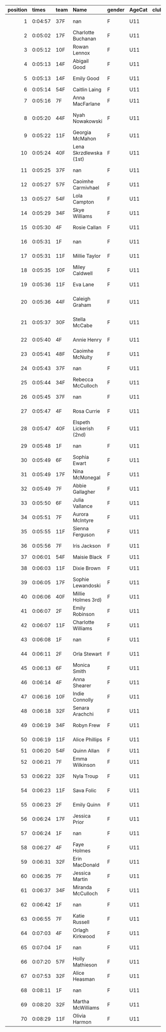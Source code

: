 |   position | times   | team   | Name                    | gender   | AgeCat   |   clubnumber | Club name                  | Website                               |
|-----------:|:--------|:-------|:------------------------|:---------|:---------|-------------:|:---------------------------|:--------------------------------------|
|          1 | 0:04:57 | 37F    | nan                     | F        | U11      |           37 | Law & District AAC         | http://www.lawaac.co.uk/              |
|          2 | 0:05:02 | 17F    | Charlotte Buchanan      | F        | U11      |           17 | Calderglen Harriers        | http://www.calderglenharriers.org.uk/ |
|          3 | 0:05:12 | 10F    | Rowan Lennox            | F        | U11      |           10 | Shettleston Harriers       | http://shettlestonharriers.org.uk/    |
|          4 | 0:05:13 | 14F    | Abigail Good            | F        | U11      |           14 | Ayr Seaforth AC            | https://www.ayrseaforth.co.uk/        |
|          5 | 0:05:13 | 14F    | Emily Good              | F        | U11      |           14 | Ayr Seaforth AC            | https://www.ayrseaforth.co.uk/        |
|          6 | 0:05:14 | 54F    | Caitlin Laing           | F        | U11      |           54 | VP-Glasgow                 | https://www.vp-glasgow.com            |
|          7 | 0:05:16 | 7F     | Anna MacFarlane         | F        | U11      |            7 | Giffnock North AC          | https://www.giffnocknorth.co.uk/      |
|          8 | 0:05:20 | 44F    | Nyah Nowakowski         | F        | U11      |           44 | North Ayrshire AAC         | https://naathletics.co.uk/            |
|          9 | 0:05:22 | 11F    | Georgia McMahon         | F        | U11      |           11 | Airdrie Harriers           | http://airdrieharriers.org/           |
|         10 | 0:05:24 | 40F    | Lena Skrzdlewska (1st)  | F        | U11      |           40 | Motherwell AC              | https://motherwellac.com/             |
|         11 | 0:05:25 | 37F    | nan                     | F        | U11      |           37 | Law & District AAC         | http://www.lawaac.co.uk/              |
|         12 | 0:05:27 | 57F    | Caoimhe Carmivhael      | F        | U11      |           57 | Whitemoss AAC              | https://whitemossaac.co.uk/           |
|         13 | 0:05:27 | 54F    | Lola Campton            | F        | U11      |           54 | VP-Glasgow                 | https://www.vp-glasgow.com            |
|         14 | 0:05:29 | 34F    | Skye Williams           | F        | U11      |           34 | Kilbarchan AAC             | https://kilbarchanaac.org.uk/         |
|         15 | 0:05:30 | 4F     | Rosie Callan            | F        | U11      |            4 | Inverclyde AC              | https://www.inverclydeac.org/         |
|         16 | 0:05:31 | 1F     | nan                     | F        | U11      |            1 | East Kilbride AC           | http://www.ekac.org.uk/               |
|         17 | 0:05:31 | 11F    | Millie Taylor           | F        | U11      |           11 | Airdrie Harriers           | http://airdrieharriers.org/           |
|         18 | 0:05:35 | 10F    | Miley Caldwell          | F        | U11      |           10 | Shettleston Harriers       | http://shettlestonharriers.org.uk/    |
|         19 | 0:05:36 | 11F    | Eva Lane                | F        | U11      |           11 | Airdrie Harriers           | http://airdrieharriers.org/           |
|         20 | 0:05:36 | 44F    | Caleigh Graham          | F        | U11      |           44 | North Ayrshire AAC         | https://naathletics.co.uk/            |
|         21 | 0:05:37 | 30F    | Stella McCabe           | F        | U11      |           30 | Greenock Glenpark Harriers | https://greenockglenparkharriers.com/ |
|         22 | 0:05:40 | 4F     | Annie Henry             | F        | U11      |            4 | Inverclyde AC              | https://www.inverclydeac.org/         |
|         23 | 0:05:41 | 48F    | Caoimhe McNulty         | F        | U11      |           48 | Springburn Harriers        | https://www.springburnharriers.co.uk/ |
|         24 | 0:05:43 | 37F    | nan                     | F        | U11      |           37 | Law & District AAC         | http://www.lawaac.co.uk/              |
|         25 | 0:05:44 | 34F    | Rebecca McCulloch       | F        | U11      |           34 | Kilbarchan AAC             | https://kilbarchanaac.org.uk/         |
|         26 | 0:05:45 | 37F    | nan                     | F        | U11      |           37 | Law & District AAC         | http://www.lawaac.co.uk/              |
|         27 | 0:05:47 | 4F     | Rosa Currie             | F        | U11      |            4 | Inverclyde AC              | https://www.inverclydeac.org/         |
|         28 | 0:05:47 | 40F    | Elspeth Lickerish (2nd) | F        | U11      |           40 | Motherwell AC              | https://motherwellac.com/             |
|         29 | 0:05:48 | 1F     | nan                     | F        | U11      |            1 | East Kilbride AC           | http://www.ekac.org.uk/               |
|         30 | 0:05:49 | 6F     | Sophia Ewart            | F        | U11      |            6 | Cambuslang Harriers        | https://cambuslangharriers.org/       |
|         31 | 0:05:49 | 17F    | Nina McMonegal          | F        | U11      |           17 | Calderglen Harriers        | http://www.calderglenharriers.org.uk/ |
|         32 | 0:05:49 | 7F     | Abbie Gallagher         | F        | U11      |            7 | Giffnock North AC          | https://www.giffnocknorth.co.uk/      |
|         33 | 0:05:50 | 6F     | Julia Vallance          | F        | U11      |            6 | Cambuslang Harriers        | https://cambuslangharriers.org/       |
|         34 | 0:05:51 | 7F     | Aurora McIntyre         | F        | U11      |            7 | Giffnock North AC          | https://www.giffnocknorth.co.uk/      |
|         35 | 0:05:55 | 11F    | Sienna Ferguson         | F        | U11      |           11 | Airdrie Harriers           | http://airdrieharriers.org/           |
|         36 | 0:05:56 | 7F     | Iris Jackson            | F        | U11      |            7 | Giffnock North AC          | https://www.giffnocknorth.co.uk/      |
|         37 | 0:06:01 | 54F    | Maisie Black            | F        | U11      |           54 | VP-Glasgow                 | https://www.vp-glasgow.com            |
|         38 | 0:06:03 | 11F    | Dixie Brown             | F        | U11      |           11 | Airdrie Harriers           | http://airdrieharriers.org/           |
|         39 | 0:06:05 | 17F    | Sophie Lewandoski       | F        | U11      |           17 | Calderglen Harriers        | http://www.calderglenharriers.org.uk/ |
|         40 | 0:06:06 | 40F    | Millie Holmes 3rd)      | F        | U11      |           40 | Motherwell AC              | https://motherwellac.com/             |
|         41 | 0:06:07 | 2F     | Emily Robinson          | F        | U11      |            2 | Kilmarnock H&AC            | http://www.kilmarnockharriers.com/    |
|         42 | 0:06:07 | 11F    | Charlotte Williams      | F        | U11      |           11 | Airdrie Harriers           | http://airdrieharriers.org/           |
|         43 | 0:06:08 | 1F     | nan                     | F        | U11      |            1 | East Kilbride AC           | http://www.ekac.org.uk/               |
|         44 | 0:06:11 | 2F     | Orla Stewart            | F        | U11      |            2 | Kilmarnock H&AC            | http://www.kilmarnockharriers.com/    |
|         45 | 0:06:13 | 6F     | Monica Smith            | F        | U11      |            6 | Cambuslang Harriers        | https://cambuslangharriers.org/       |
|         46 | 0:06:14 | 4F     | Anna Shearer            | F        | U11      |            4 | Inverclyde AC              | https://www.inverclydeac.org/         |
|         47 | 0:06:16 | 10F    | Indie Connolly          | F        | U11      |           10 | Shettleston Harriers       | http://shettlestonharriers.org.uk/    |
|         48 | 0:06:18 | 32F    | Senara Arachchi         | F        | U11      |           32 | Helensburgh AAC            | https://www.helensburghaac.com/       |
|         49 | 0:06:19 | 34F    | Robyn Frew              | F        | U11      |           34 | Kilbarchan AAC             | https://kilbarchanaac.org.uk/         |
|         50 | 0:06:19 | 11F    | Alice Phillips          | F        | U11      |           11 | Airdrie Harriers           | http://airdrieharriers.org/           |
|         51 | 0:06:20 | 54F    | Quinn Allan             | F        | U11      |           54 | VP-Glasgow                 | https://www.vp-glasgow.com            |
|         52 | 0:06:21 | 7F     | Emma Wilkinson          | F        | U11      |            7 | Giffnock North AC          | https://www.giffnocknorth.co.uk/      |
|         53 | 0:06:22 | 32F    | Nyla Troup              | F        | U11      |           32 | Helensburgh AAC            | https://www.helensburghaac.com/       |
|         54 | 0:06:23 | 11F    | Sava Folic              | F        | U11      |           11 | Airdrie Harriers           | http://airdrieharriers.org/           |
|         55 | 0:06:23 | 2F     | Emily Quinn             | F        | U11      |            2 | Kilmarnock H&AC            | http://www.kilmarnockharriers.com/    |
|         56 | 0:06:24 | 17F    | Jessica Prior           | F        | U11      |           17 | Calderglen Harriers        | http://www.calderglenharriers.org.uk/ |
|         57 | 0:06:24 | 1F     | nan                     | F        | U11      |            1 | East Kilbride AC           | http://www.ekac.org.uk/               |
|         58 | 0:06:27 | 4F     | Faye Holmes             | F        | U11      |            4 | Inverclyde AC              | https://www.inverclydeac.org/         |
|         59 | 0:06:31 | 32F    | Erin MacDonald          | F        | U11      |           32 | Helensburgh AAC            | https://www.helensburghaac.com/       |
|         60 | 0:06:35 | 7F     | Jessica Martin          | F        | U11      |            7 | Giffnock North AC          | https://www.giffnocknorth.co.uk/      |
|         61 | 0:06:37 | 34F    | Miranda McCulloch       | F        | U11      |           34 | Kilbarchan AAC             | https://kilbarchanaac.org.uk/         |
|         62 | 0:06:42 | 1F     | nan                     | F        | U11      |            1 | East Kilbride AC           | http://www.ekac.org.uk/               |
|         63 | 0:06:55 | 7F     | Katie Russell           | F        | U11      |            7 | Giffnock North AC          | https://www.giffnocknorth.co.uk/      |
|         64 | 0:07:03 | 4F     | Orlagh Kirkwood         | F        | U11      |            4 | Inverclyde AC              | https://www.inverclydeac.org/         |
|         65 | 0:07:04 | 1F     | nan                     | F        | U11      |            1 | East Kilbride AC           | http://www.ekac.org.uk/               |
|         66 | 0:07:20 | 57F    | Holly Mathieson         | F        | U11      |           57 | Whitemoss AAC              | https://whitemossaac.co.uk/           |
|         67 | 0:07:53 | 32F    | Alice Heasman           | F        | U11      |           32 | Helensburgh AAC            | https://www.helensburghaac.com/       |
|         68 | 0:08:11 | 1F     | nan                     | F        | U11      |            1 | East Kilbride AC           | http://www.ekac.org.uk/               |
|         69 | 0:08:20 | 32F    | Martha McWilliams       | F        | U11      |           32 | Helensburgh AAC            | https://www.helensburghaac.com/       |
|         70 | 0:08:29 | 11F    | Olivia Harmon           | F        | U11      |           11 | Airdrie Harriers           | http://airdrieharriers.org/           |